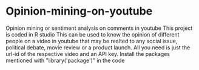 # Opinion-mining-on-youtube
Opinion mining or sentiment analysis on comments in youtube 
This project is coded in R studio
This can be used to know the opinion of different people on a video in youtube that may be realted to any social issue, political debate, movie review or a product launch.
All you need is just the url-id of the respective video and an API key.
Install the packages mentioned with "library('package')" in the code
